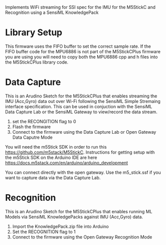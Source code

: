 Implements WiFi streaming for SSI spec for the IMU for the M5StickC and Recognition using a SensiML KnowledgePack

# Library Setup

This firmware uses the FIFO buffer to set the correct sample rate. If the FIFO buffer code for the MPU6886 is not part of the M5StickCPlus firmware you are using you will need to copy both the MPU6886 cpp and h files into the M5StickCPlus library code.

# Data Capture

This is an Arudino Sketch for the M5StickCPlus that enables streaming the IMU (Acc,Gyro) data out over Wi-Fi following the SensiML Simple Stremaing interface specification. This can be used in conjuction with the SensiML Data Capture Lab or the SensiML Gateway to view/record the data stream.

1. set the RECONGITION flag to 0
2. Flash the firmware
3. Connect to the firmware using the Data Capture Lab or Open Gateway Data Caputre Mode

You will need the m5Stick SDK in order to run this https://github.com/m5stack/M5StickC. Instructions for getting setup with the m5Stick SDK on the Arduino IDE are here https://docs.m5stack.com/en/arduino/arduino_development

You can connect directly with the open gateway. Use the m5_stick.ssf if you want to capture data via the Data Capture Lab.

# Recognition

This is an Arudino Sketch for the M5StickCPlus that enables running ML Models via SensiML KnowledgePacks against IMU (Acc,Gyro) data.

1. Import the KnowledgePack.zip file into Arduino
2. Set the RECOGNITION flag to 1
3. Connect to the firmware using the Open Gateway Recognition Mode
